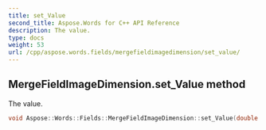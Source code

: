```yaml
---
title: set_Value
second_title: Aspose.Words for C++ API Reference
description: The value. 
type: docs
weight: 53
url: /cpp/aspose.words.fields/mergefieldimagedimension/set_value/
---
```

## MergeFieldImageDimension.set_Value method


The value.

```cpp
void Aspose::Words::Fields::MergeFieldImageDimension::set_Value(double value)
```

